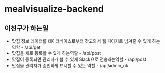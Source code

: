 # mealvisualize-backend
## 이친구가 하는일
- 맛집 정보 데이터를 데이터베이스로부터 갖고와서 웹 페이지로 넘겨줄 수 있게 하는역할 - /api/get
- 맛집을 새로 등록할 수 있게 하는역할 - /api/post
- 맛집이 등록되면 관리자가 볼 수 있게 Slack으로 전송하는역할 - /api/post
- 맛집을 관리자가 승인하게 표시할 수 있는 역할 - /api/admin_ok
